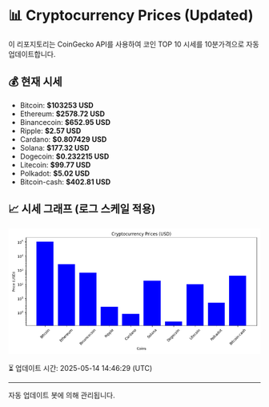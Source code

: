 
# 📊 Cryptocurrency Prices (Updated)

이 리포지토리는 CoinGecko API를 사용하여 코인 TOP 10 시세를 10분가격으로 자동 업데이트합니다.

## 💰 현재 시세
- Bitcoin: **$103253 USD**
- Ethereum: **$2578.72 USD**
- Binancecoin: **$652.95 USD**
- Ripple: **$2.57 USD**
- Cardano: **$0.807429 USD**
- Solana: **$177.32 USD**
- Dogecoin: **$0.232215 USD**
- Litecoin: **$99.77 USD**
- Polkadot: **$5.02 USD**
- Bitcoin-cash: **$402.81 USD**

## 📈 시세 그래프 (로그 스케일 적용)
![Crypto Prices](crypto_prices.png)

⏳ 업데이트 시간: 2025-05-14 14:46:29 (UTC)

---
자동 업데이트 봇에 의해 관리됩니다.

